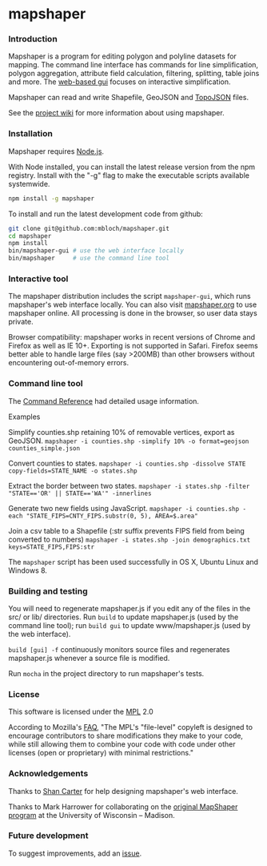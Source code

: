 # mapshaper

### Introduction

Mapshaper is a program for editing polygon and polyline datasets for mapping. The command line interface has commands for line simplification, polygon aggregation, attribute field calculation, filtering, splitting, table joins and more. The [web-based gui](http://www.mapshaper.org) focuses on interactive simplification.

Mapshaper can read and write Shapefile, GeoJSON and [TopoJSON](https://github.com/mbostock/topojson/wiki) files.

See the [project wiki](https://github.com/mbloch/mapshaper/wiki) for more information about using mapshaper.

### Installation

Mapshaper requires [Node.js](http://nodejs.org).

With Node installed, you can install the latest release version from the npm registry. Install with the "-g" flag to make the executable scripts available systemwide.

```bash
npm install -g mapshaper
```

To install and run the latest development code from github:

```bash
git clone git@github.com:mbloch/mapshaper.git
cd mapshaper
npm install
bin/mapshaper-gui # use the web interface locally
bin/mapshaper     # use the command line tool
```

### Interactive tool

The mapshaper distribution includes the script `mapshaper-gui`, which runs mapshaper's web interface locally. You can also visit [mapshaper.org](http://www.mapshaper.org) to use mapshaper online. All processing is done in the browser, so user data stays private.

Browser compatibility: mapshaper works in recent versions of Chrome and Firefox as well as IE 10+. Exporting is not supported in Safari. Firefox seems better able to handle large files (say >200MB) than other browsers without encountering out-of-memory errors.

### Command line tool

The [Command Reference](https://github.com/mbloch/mapshaper/wiki/v0.2-Command-Reference) had detailed usage information.

Examples

Simplify counties.shp retaining 10% of removable vertices, export as GeoJSON.
`mapshaper -i counties.shp -simplify 10% -o format=geojson counties_simple.json`

Convert counties to states.
`mapshaper -i counties.shp -dissolve STATE copy-fields=STATE_NAME -o states.shp`

Extract the border between two states.
`mapshaper -i states.shp -filter "STATE=='OR' || STATE=='WA'" -innerlines`

Generate two new fields using JavaScript.
`mapshaper -i counties.shp -each "STATE_FIPS=CNTY_FIPS.substr(0, 5), AREA=$.area"`

Join a csv table to a Shapefile (:str suffix prevents FIPS field from being converted to numbers)
`mapshaper -i states.shp -join demographics.txt keys=STATE_FIPS,FIPS:str`

The `mapshaper` script has been used successfully in OS X, Ubuntu Linux and Windows 8.

### Building and testing

You will need to regenerate mapshaper.js if you edit any of the files in the src/ or lib/ directories. Run `build` to update mapshaper.js (used by the command line tool); run `build gui` to update www/mapshaper.js (used by the web interface).

`build [gui] -f` continuously monitors source files and regenerates  mapshaper.js whenever a source file is modified.

Run `mocha` in the project directory to run mapshaper's tests.

### License

This software is licensed under the [MPL](http://www.mozilla.org/MPL/2.0/) 2.0

According to Mozilla's [FAQ](http://www.mozilla.org/MPL/2.0/FAQ.html), "The MPL's "file-level" copyleft is designed to encourage contributors to share modifications they make to your code, while still allowing them to combine your code with code under other licenses (open or proprietary) with minimal restrictions."

### Acknowledgements

Thanks to [Shan Carter](https://github.com/shancarter) for help designing mapshaper's web interface.

Thanks to Mark Harrower for collaborating on the [original MapShaper program](http://mapshaper.com/test/OldMapShaper.swf) at the University of Wisconsin &ndash; Madison.

### Future development

To suggest improvements, add an [issue](https://github.com/mbloch/mapshaper/issues).
